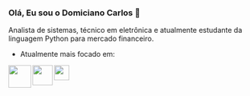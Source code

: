 ### Olá, Eu sou o **Domiciano Carlos**  👋
Analista de sistemas, técnico em eletrônica e atualmente estudante da linguagem Python para mercado financeiro.

- Atualmente mais focado em:
<div style="display: flex">
         <img width='45' height='45' align=left src="https://cdn.jsdelivr.net/gh/devicons/devicon/icons/python/python-original-wordmark.svg" />
         <img width='40' height='40' align=left src="https://cdn.jsdelivr.net/gh/devicons/devicon/icons/csharp/csharp-original.svg" />
         <img width='30' height='30' align=left src="https://cdn.jsdelivr.net/gh/devicons/devicon/icons/kotlin/kotlin-original.svg" />
           
</div>         
          

<!--
**domiciano-silva/domiciano-silva** is a ✨ _special_ ✨ repository because its `README.md` (this file) appears on your GitHub profile.

Here are some ideas to get you started:

- 🔭 I’m currently working on ...
- 🌱 I’m currently learning ...
- 👯 I’m looking to collaborate on ...
- 🤔 I’m looking for help with ...
- 💬 Ask me about ...
- 📫 How to reach me: ...
- 😄 Pronouns: ...
- ⚡ Fun fact: ...
-->
